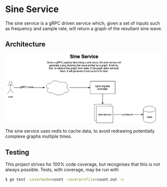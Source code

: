 # Sine Service

The sine service is a gRPC driven service which, given a set of inputs such as frequency and sample rate, will return a graph of the resultant sine wave.

## Architecture

![sine-service architecture diagram](doc/sine-servicedrawio.png?raw=true "Sine Service architecture diagram")

The sine service uses redis to cache data, to avoid redrawing potentially complexe graphs multiple times.

## Testing

This project strives for 100% code coverage, but recognises that this is not always possible. Tests, with coverage, may be run with

```bash
$ go test -covermode=count -coverprofile=count.out -v
```
